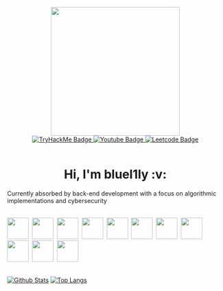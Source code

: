 <div id="header" align="center">
  <img src="https://c.tenor.com/bUbaw5Rct58AAAAd/evangelion-the-end-of-evangelion.gif" width="300"/>
  <div id="badges">
    <a href="tryhackme.com">
      <img src="https://img.shields.io/badge/-TryHackMe-green?style=for-the-badge&logo=tryhackme&logoColor=white   " alt="TryHackMe Badge"/>
    </a>
    <a href="youtube.com">
      <img src="https://img.shields.io/badge/YouTube-red?style=for-the-badge&logo=youtube&logoColor=white" alt="Youtube Badge"/>
    </a>
    <a href="leetcode.com">
      <img src="https://img.shields.io/badge/dynamic/json?style=for-the-badge&labelColor=black&color=%23ffa116&label=Solved&query=solved&url=https%3A%2F%2Fleetcode-badge.vercel.app%2Fapi%2Fusers%2FImmaculate_Conception&logo=leetcode&logoColor=yellow" alt="Leetcode Badge"/>
    </a>
  </div>
</div>
<br>
<div>
  <h1 align=center> Hi, I'm bluel1ly :v: </h1>
  <p> Currently absorbed by back-end development with a focus on algorithmic implementations and cybersecurity </p>
</div>

<br>

<div>
  <img src="https://cdn.jsdelivr.net/gh/devicons/devicon/icons/ruby/ruby-original.svg" width="50" height="50"/>&nbsp;
  <img src="https://cdn.jsdelivr.net/gh/devicons/devicon/icons/rails/rails-plain-wordmark.svg" width="50" height="50"/>&nbsp;  
  <img src="https://cdn.jsdelivr.net/gh/devicons/devicon/icons/html5/html5-original.svg" width="50" height="50"/>&nbsp;
  <img src="https://cdn.jsdelivr.net/gh/devicons/devicon/icons/css3/css3-original.svg" width="50" height="50"/>&nbsp;
  <img src="https://cdn.jsdelivr.net/gh/devicons/devicon/icons/javascript/javascript-original.svg" width="50" height="50"/>&nbsp;
  <img src="https://cdn.jsdelivr.net/gh/devicons/devicon/icons/react/react-original.svg" width="50" height="50"/>&nbsp;
  <img src="https://cdn.jsdelivr.net/gh/devicons/devicon/icons/python/python-original.svg" width="50" height="50"/>&nbsp;
  <img src="https://cdn.jsdelivr.net/gh/devicons/devicon/icons/go/go-original.svg" width="50" height="50"/>&nbsp;
  <img src="https://cdn.jsdelivr.net/gh/devicons/devicon/icons/postgresql/postgresql-original.svg" width="50" height="50"/>&nbsp;
  <img src="https://cdn.jsdelivr.net/gh/devicons/devicon/icons/linux/linux-original.svg" width="50" height="50"/>&nbsp;
  <img src="https://cdn.jsdelivr.net/gh/devicons/devicon/icons/git/git-original.svg" width="50" height="50"/>&nbsp;
</div>

<br>

[![Github Stats](https://github-readme-stats.vercel.app/api?username=bluel1ly&theme=dracula)](https://github.com/anuraghazra/github-readme-stats)
[![Top Langs](https://github-readme-stats.vercel.app/api/top-langs/?username=bluel1ly&theme=dracula)](https://github.com/anuraghazra/github-readme-stats)





